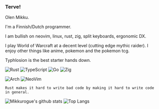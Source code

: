 ### Terve!

Olen Mikku.

I'm a Finnish/Dutch programmer.

I am bullish on neovim, linux, rust, zig, split keyboards, ergonomic DX.

I play World of Warcraft at a decent level (cutting edge mythic raider).
I enjoy other things like anime, pokemon and the pokemon tcg.

Typhlosion is the best starter hands down.

 ![Rust](https://img.shields.io/badge/rust-%23000000.svg?style=for-the-badge&logo=rust&logoColor=white) ![TypeScript](https://img.shields.io/badge/typescript-%23007ACC.svg?style=for-the-badge&logo=typescript&logoColor=white)  ![Go](https://img.shields.io/badge/go-%2300ADD8.svg?style=for-the-badge&logo=go&logoColor=white)  ![Zig](https://img.shields.io/badge/Zig-%23F7A41D.svg?style=for-the-badge&logo=zig&logoColor=white)

 ![Arch](https://img.shields.io/badge/Arch%20Linux-1793D1?logo=arch-linux&logoColor=fff&style=for-the-badge) ![NeoVim](https://img.shields.io/badge/Neovim-57A143?logo=neovim&logoColor=white&style=for-the-badge)


`Rust makes it hard to write bad code by making it hard to write code in general.`


![Mikkurogue's github stats](https://github-readme-stats.vercel.app/api?username=mikkurogue&theme=catppuccin&bg_color=1e1e2e&text_color=cdd6f4&icon_color=cba6f7&title_color=94e2d5&show_icons=true)
![Top Langs](https://github-readme-stats.vercel.app/api/top-langs/?username=mikkurogue&theme=catppuccin&hide=html,css,cmake&layout=compact&langs_count=10&bg_color=1e1e2e&e&text_color=cdd6f4&icon_color=cba6f7&title_color=94e2d5&hide_title=true)
